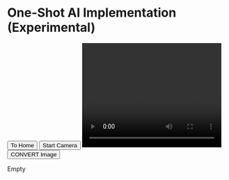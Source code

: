 <html>
    <head>
        <meta charset="utf-8">
        <meta http-equiv="X-UA-Compatible" content="IE=edge">
        <title>Project 4d - adamgulde.github.io</title>
        <meta name="description" content="">
        <meta name="viewport" content="width=device-width, initial-scale=1">
        <link rel="stylesheet" href="">
        <script src="server.js"></script>
    </head>
    <body>
        <h1>One-Shot AI Implementation (Experimental)</h1>
        <button onclick="location.href='https://adamgulde.github.io'" type="button">To Home</button>
        <button id="start-camera">Start Camera</button> 
        <!-- Need to format based on broswer size ahhhh-->
        <video id="video" width="320" height="240" autoplay></video>
        <canvas id="canvas" width="320" height="240"></canvas>       
        <br>
        <button id="convert">CONVERT Image</button> 
        <br>
        <p id="data_text">Empty</p>
        <!-- need to send DataURL to some serverside to interpret, run through cv2, and resend here -->
        <script>
            const getBase64StringFromDataURL = (dataURL) =>
                dataURL.replace('data:', '').replace(/^.+,/, '');
            let camera_button = document.querySelector("#start-camera");
            let convert_button = document.querySelector("#convert");
            let video = document.querySelector("#video");
            let canvas = document.querySelector("#canvas");
            let data_paragraph = document.querySelector("#data_text");
            data_paragraph.innerHTML = 'Empty'
            camera_button.addEventListener('click', async function() {
                let stream = await navigator.mediaDevices.getUserMedia({ video: true, audio: false });
                video.srcObject = stream;
                setInterval(function() {
                canvas.getContext('2d').drawImage(video, 0, 0, canvas.width, canvas.height); // input actual converted image...
            }, 30);
            });
            import insertIntoDB from 'server.js';
            convert_button.addEventListener('click', async function() {
                let converted_image = getBase64StringFromDataURL(canvas.toDataURL('image/jpeg'));
                // data url of the image
                data_paragraph.innerHTML = converted_image;
                insertIntoDB(convertedImage, "Data sent... waiting on response");
            });
        </script>
        <script src="" async defer></script>
    </body>
</html>
<!--AHHHHHHHHHHHHHHHHHHHHHHH-->

